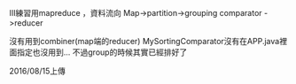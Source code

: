 III練習用mapreduce ，資料流向 Map->partition->grouping comparator ->reducer

沒有用到combiner(map端的reducer)
MySortingComparator沒有在APP.java裡面指定也沒用到... 不過group的時候其實已經排好了

2016/08/15上傳
